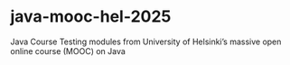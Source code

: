 # java-mooc-hel-2025
Java Course Testing modules from University of Helsinki’s massive open online course (MOOC) on Java
